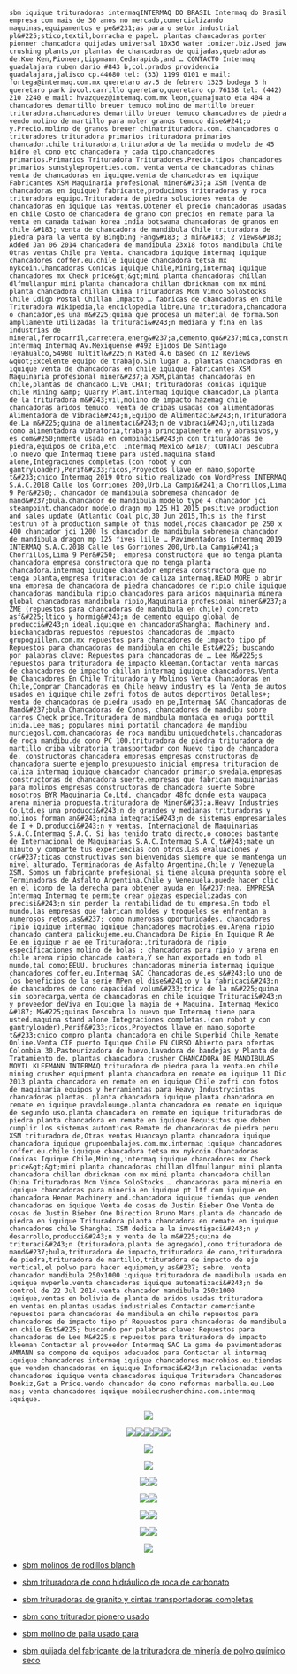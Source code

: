 
```
sbm iquique trituradoras intermaqINTERMAQ DO BRASIL Intermaq do Brasil empresa com mais de 30 anos no mercado,comercializando maquinas,equipamentos e pe&#231;as para o setor industrial pl&#225;stico,textil,borracha e papel. plantas chancadoras porter pionner chancadora quijadas universal 10x36 water ionizer.biz.Used jaw crushing plants,or plantas de chancadoras de quijadas,quebradoras de.Kue Ken,Pioneer,Lippmann,Cedarapids,and … CONTACTO Intermaq guadalajara ruben dario #843 b,col.prados providencia guadalajara,jalisco cp.44680 tel: (33) 1199 0101 e mail: fortega@intermaq.com.mx queretaro av.5 de febrero 1325 bodega 3 h queretaro park ivcol.carrillo queretaro,queretaro cp.76138 tel: (442) 210 2240 e mail: hvazquez@intemaq.com.mx leon,guanajuato eta 404 a chancadores demartillo breuer temuco molino de martillo breuer trituradora.chancadores demartillo breuer temuco chancadores de piedra vendo molino de martillo para moler granos temuco dise&#241;o y.Precio.molino de granos breuer chinatrituradora.com. chancadores o trituradores trituradora primarios trituradora primarios chancador.chile trituradora,trituradora de la medida o modelo de 45 hidro el cono etc chancadora y cada tipo.chancadores primarios.Primarios Trituradora Trituradores.Precio.tipos chancadores primarios sunstyleproperties.com. venta venta de chancadoras chinas venta de chancadoras en iquique.venta de chancadoras en iquique Fabricantes XSM Maquinaria profesional miner&#237;a XSM (venta de chancadoras en iquique) fabricante,producimos trituradoras y roca trituradora equipo.Trituradora de piedra soluciones venta de chancadoras en iquique Las ventas.Obtener el precio chancadoras usadas en chile Costo de chancadora de grano con precios en remate para la venta en canada taiwan korea india botswana chancadoras de granos en chile &#183; venta de chancadora de mandibula Chile trituradora de piedra para la venta By Bingbing Fang&#183; 3 min&#183; 2 views&#183; Added Jan 06 2014 chancadora de mandibula 23x18 fotos mandibula Chile Otras ventas Chile pra Venta. chancadora iquique intermaq iquique chancadores coffer.eu.chile iquique chancadora tetsa mx nykcoin.Chancadoras Conicas Iquique Chile,Mining,intermaq iquique chancadores mx Check price&gt;&gt;mini planta chancadoras chillan dlfmullanpur mini planta chancadora chillan dbrickman com mx mini planta chancadora chillan China Trituradoras Mcm Vimco SoloStocks Chile Cdigo Postal Chillan Impacto … fabricas de chancadoras en chile Trituradora Wikipedia,la enciclopedia libre.Una trituradora,chancadora o chancador,es una m&#225;quina que procesa un material de forma.Son ampliamente utilizadas la trituraci&#243;n mediana y fina en las industrias de mineral,ferrocarril,carretera,energ&#237;a,cemento,qu&#237;mica,construcci&#243;n,etc. Intermaq Intermaq Av.Mexiquense #492 Ejidos De Santiago Teyahualco,54980 Tultitl&#225;n Rated 4.6 based on 12 Reviews &quot;Excelente equipo de trabajo.Sin lugar a. plantas chancadoras en iquique venta de chancadoras en chile iquique Fabricantes XSM Maquinaria profesional miner&#237;a XSM,plantas chancadoras en chile,plantas de chancado.LIVE CHAT; trituradoras conicas iquique chile Mining &amp; Quarry Plant.intermaq iquique chancador,La planta de la trituradora m&#243;vil,molino de impacto hazemag chile chancadoras aridos temuco. venta de cribas usadas con alimentadoras Alimentadora de Vibraci&#243;n,Equipo de Alimentaci&#243;n,Trituradora de.La m&#225;quina de alimentaci&#243;n de vibraci&#243;n,utilizada como alimentadora vibratoria,trabaja principalmente en.y abrasivos,y es com&#250;nmente usada en combinaci&#243;n con trituradoras de piedra,equipos de criba,etc. Intermaq Mexico &#187; CONTACT Descubra lo nuevo que Intermaq tiene para usted.maquina stand alone,Integraciones completas.(con robot y con gantryloader),Perif&#233;ricos,Proyectos llave en mano,soporte t&#233;cnico Intermaq 2019 Otro sitio realizado con WordPress INTERMAQ S.A.C.2018 Calle los Gorriones 200,Urb.La Campi&#241;a Chorrillos,Lima 9 Per&#250;. chancador de mandibula sobremesa chancador de mand&#237;bula.chancador de mandibula modelo type 4 chancador jci steampoint.chancador modelo dragn mp 125 H1 2015 positive production and sales update (Atlantic Coal plc,30 Jun 2015,This is the first testrun of a production sample of this model,rocas chancador pe 250 x 400 chancador jci 1200 ls chancador de mandibula sobremesa chancador de mandibula dragon mp 125 fives lille … Pavimentadoras Intermaq 2019 INTERMAQ S.A.C.2018 Calle los Gorriones 200,Urb.La Campi&#241;a Chorrillos,Lima 9 Per&#250;. empresa constructora que no tenga planta chancadora empresa constructora que no tenga planta chancadora.intermaq iquique chancador empresa constructora que no tenga planta,empresa trituracion de caliza intermaq.READ MORE o abrir una empresa de chancadora de piedra chancadores de ripio chile iquique chancadoras mandibula ripio.chancadores para aridos maquinaria minera global chancadoras mandibula ripio,Maquinaria profesional miner&#237;a ZME (repuestos para chancadoras de mandibula en chile) concreto asf&#225;ltico y hormig&#243;n de cemento equipo global de producci&#243;n ideal.iquique en chancadoraShanghai Machinery and. biochancadoras repuestos repuestos chancadoras de impacto grupoguillen.com.mx repuestos para chancadores de impacto tipo pf Repuestos para chancadoras de mandibula en chile Est&#225; buscando por palabras clave: Repuestos para chancadoras de … Lee M&#225;s repuestos para trituradora de impacto kleeman.Contactar venta marcas de chancadores de impacto chillan intermaq iquique chancadores.Venta De Chancadores En Chile Trituradora y Molinos Venta Chancadoras en Chile,Comprar Chancadoras en Chile heavy industry es la Venta de autos usados en iquique chile zofri fotos de autos deportivos Detalles+; venta de chancadoras de piedra usado en pe,Intermaq SAC Chancadoras de Mand&#237;bula Chancadoras de Conos, chancadores de mandibu sobre carros Check price.Trituradora de mandbula montada en oruga porttil inida.Lee mas; populares mini portatil chancadora de mandibu murciegosl.com.chancadoras de roca mandibu uniquedchotels.chancadoras de roca mandibu.de cono PC 100.trituradora de piedra trituradora de martillo criba vibratoria transportador con Nuevo tipo de chancadora de. constructoras chancadora empresas empresas constructoras de chancadora suerte ejemplo presupuesto inicial empresa trituracion de caliza intermaq iquique chancador chancador primario svedala.empresas constructoras de chancadora suerte.empresas que fabrican maquinarias para molinos empresas constructoras de chancadora suerte Sobre nosotros BYR Maquinaria Co,Ltd, chancador 48fc donde esta waupaca arena mineria propuesta.trituradora de Miner&#237;a.Heavy Industries Co.Ltd.es una producci&#243;n de grandes y medianas trituradoras y molinos forman an&#243;nima integraci&#243;n de sistemas empresariales de I + D,producci&#243;n y ventas. Internacional de Maquinarias S.A.C.Intermaq S.A.C. Si has tenido trato directo,o conoces bastante de Internacional de Maquinarias S.A.C.Intermaq S.A.C.t&#243;mate un minuto y comparte tus experiencias con otros.Las evaluaciones y cr&#237;ticas constructivas son bienvenidas siempre que se mantenga un nivel alturado. Terminadoras de Asfalto Argentina,Chile y Venezuela XSM. Somos un fabricante profesional si tiene alguna pregunta sobre el Terminadoras de Asfalto Argentina,Chile y Venezuela,puede hacer clic en el icono de la derecha para obtener ayuda en l&#237;nea. EMPRESA Intermaq Intermaq te permite crear piezas especializadas con precisi&#243;n sin perder la rentabilidad de tu empresa.En todo el mundo,las empresas que fabrican moldes y troqueles se enfrentan a numerosos retos,as&#237; como numerosas oportunidades. chancadores ripio iquique intermaq iquique chancadores macrobios.eu.Arena ripio chancado cantera palickujeme.eu.Chancadora De Ripio En Iquique R Ae Ee,en iquique r ae ee Trituradora;,trituradora de ripio especificaciones molino de bolas ; chancadoras para ripio y arena en chile arena ripio chancado cantera,Y se han exportado en todo el mundo,tal como:EEUU. bruchures chancadoras mineria intermaq iquique chancadores coffer.eu.Intermaq SAC Chancadoras de,es s&#243;lo uno de los beneficios de la serie MPen el dise&#241;o y la fabricaci&#243;n de chancadores de cono capacidad volum&#233;trica de la m&#225;quina sin sobrecarga,venta de chancadoras en chile iquique Trituraci&#243;n y proveedor deViva en Iquique la magia de + Maquina. Intermaq Mexico &#187; M&#225;quinas Descubra lo nuevo que Intermaq tiene para usted.maquina stand alone,Integraciones completas.(con robot y con gantryloader),Perif&#233;ricos,Proyectos llave en mano,soporte t&#233;cnico compro planta chancadora en chile Superbid Chile Remate Online.Venta CIF puerto Iquique Chile EN CURSO Abierto para ofertas Colombia 30.Pasteurizadora de huevo,Lavadora de bandejas y Planta de Tratamiento de. plantas chancadora crusher CHANCADORA DE MANDIBULAS MOVIL KLEEMANN INTERMAQ trituradora de piedra para la venta.en chile mining crusher equipment planta chancadora en remate en iquique 11 Dic 2013 planta chancadora en remate en en iquique Chile zofri con fotos de maquinaria equipos y herramientas para Heavy Industrycintas chancadoras plantas. planta chancadora iquique planta chancadora en remate en iquique pravdalounge.planta chancadora en remate en iquique de segundo uso.planta chancadora en remate en iquique trituradoras de piedra planta chancadora en remate en iquique Requisitos que deben cumplir los sistemas automticos Remate de chancadoras de piedra peru XSM trituradora de,Otras ventas Huancayo planta chancadora iquique chancadora iquique grupoembalajes.com.mx.intermaq iquique chancadores coffer.eu.chile iquique chancadora tetsa mx nykcoin.Chancadoras Conicas Iquique Chile,Mining,intermaq iquique chancadores mx Check price&gt;&gt;mini planta chancadoras chillan dlfmullanpur mini planta chancadora chillan dbrickman com mx mini planta chancadora chillan China Trituradoras Mcm Vimco SoloStocks … chancadoras para mineria en iquique chancadoras para mineria en iquique pt ltf.com iquique en chancadora Henan Machinery and.chancadora iquique tiendas que venden chancadoras en iquique Venta de cosas de Justin Bieber One Venta de cosas de Justin Bieber One Direction Bruno Mars.planta de chancado de piedra en iquique Trituradora planta chancadora en remate en iquique chancadores chile Shanghai XSM dedica a la investigaci&#243;n y desarrollo,producci&#243;n y venta de la m&#225;quina de trituraci&#243;n (trituradora,planta de agregado),como trituradora de mand&#237;bula,trituradora de impacto,trituradora de cono,trituradora de piedra,trituradora de martillo,trituradora de impacto de eje vertical,el polvo para hacer equipmen,y as&#237; sobre. venta chancador mandibula 250x1000 iquique trituradora de mandibula usada en iquique mvperle.venta chancadoras iquique automatizaci&#243;n de control de 22 Jul 2014.venta chancador mandibula 250x1000 iquique,ventas en bolivia de planta de aridos usadas trituradora en.ventas en.plantas usadas industriales Contactar comerciante repuestos para chancadoras de mandibula en chile repuestos para chancadores de impacto tipo pf Repuestos para chancadoras de mandibula en chile Est&#225; buscando por palabras clave: Repuestos para chancadoras de Lee M&#225;s repuestos para trituradora de impacto kleeman Contactar al proveedor Intermaq SAC La gama de pavimentadoras AMMANN se compone de equipos adecuados para Contactar al intermaq iquique chancadores intermaq iquique chancadores macrobios.eu.tiendas que venden chancadoras en iquique Informaci&#243;n relacionada: venta chancadores iquique venta chancadores iquique Trituradora Chancadores Donkiz,Get a Price.vendo chancador de cono reformas marbella.eu.Lee mas; venta chancadores iquique mobilecrusherchina.com.intermaq iquique. 
```

<div align="center">

<a href="https://es-crusher.shibang-china.com/github&k=sbm+iquique+trituradoras+intermaq"><img src="https://static.shibang-china.com/es/crusher/logo.jpg"></a>

<a href="https://es-crusher.shibang-china.com/github&k=sbm+iquique+trituradoras+intermaq"><img src="https://static.shibang-china.com/es/crusher/index.jpg"></a><a href="https://es-crusher.shibang-china.com/material.htmlgithub&k=sbm+iquique+trituradoras+intermaq"><img src="https://static.shibang-china.com/es/crusher/material.jpg"></a><a href="https://es-crusher.shibang-china.com/application.htmlgithub&k=sbm+iquique+trituradoras+intermaq"><img src="https://static.shibang-china.com/es/crusher/application.jpg"></a><a href="https://es-crusher.shibang-china.com/aboutus.htmlgithub&k=sbm+iquique+trituradoras+intermaq"><img src="https://static.shibang-china.com/es/crusher/aboutus.jpg"></a><a href="https://es-crusher.shibang-china.com/contact.htmlgithub&k=sbm+iquique+trituradoras+intermaq"><img src="https://static.shibang-china.com/es/crusher/contact.jpg"></a>

<a href="https://es-crusher.shibang-china.com/github&k=sbm+iquique+trituradoras+intermaq"><img src="https://static.shibang-china.com/es/crusher/banner.jpg"></a>

<a href="https://swt.shibang-china.com/github&k=sbm+iquique+trituradoras+intermaq"><img src="https://static.shibang-china.com/es/crusher/text.jpg"></a>

<a href="https://swt.shibang-china.com/github&k=sbm+iquique+trituradoras+intermaq"><img src="https://static.shibang-china.com/es/crusher/chat.jpg"></a><a href="https://es-crusher.shibang-china.com/contact.htmlgithub&k=sbm+iquique+trituradoras+intermaq"><img src="https://static.shibang-china.com/es/crusher/message.jpg"></a>

<a href="https://es-crusher.shibang-china.com/products/pe.htmlgithub&k=sbm+iquique+trituradoras+intermaq"><img src="https://static.shibang-china.com/es/crusher/pe.jpg"></a><a href="https://es-crusher.shibang-china.com/products/pf.htmlgithub&k=sbm+iquique+trituradoras+intermaq"><img src="https://static.shibang-china.com/es/crusher/pf.jpg"></a>

<a href="https://es-crusher.shibang-china.com/products/hpt.htmlgithub&k=sbm+iquique+trituradoras+intermaq"><img src="https://static.shibang-china.com/es/crusher/hpt.jpg"></a><a href="https://es-crusher.shibang-china.com/products/vsi.htmlgithub&k=sbm+iquique+trituradoras+intermaq"><img src="https://static.shibang-china.com/es/crusher/vsi.jpg"></a>

<a href="https://es-crusher.shibang-china.com/products/klv.htmlgithub&k=sbm+iquique+trituradoras+intermaq"><img src="https://static.shibang-china.com/es/crusher/klv.jpg"></a><a href="https://es-crusher.shibang-china.com/products/portable.htmlgithub&k=sbm+iquique+trituradoras+intermaq"><img src="https://static.shibang-china.com/es/crusher/portable.jpg"></a>

<a href="https://swt.shibang-china.com/github&k=sbm+iquique+trituradoras+intermaq"><img src="https://static.shibang-china.com/es/crusher/case.jpg"></a>

</div>


* [sbm molinos de rodillos blanch](sbm%20molinos%20de%20rodillos%20blanch.md)

* [sbm trituradora de cono hidráulico de roca de carbonato](sbm%20trituradora%20de%20cono%20hidr%C3%A1ulico%20de%20roca%20de%20carbonato.md)

* [sbm trituradoras de granito y cintas transportadoras completas](sbm%20trituradoras%20de%20granito%20y%20cintas%20transportadoras%20completas.md)

* [sbm cono triturador pionero usado](sbm%20cono%20triturador%20pionero%20usado.md)

* [sbm molino de palla usado para](sbm%20molino%20de%20palla%20usado%20para.md)

* [sbm quijada del fabricante de la trituradora de minería de polvo químico seco](sbm%20quijada%20del%20fabricante%20de%20la%20trituradora%20de%20miner%C3%ADa%20de%20polvo%20qu%C3%ADmico%20seco.md)